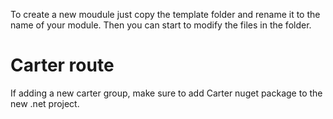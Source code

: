 To create a new moudule just copy the template folder and rename it to the name of your module. Then you can start to modify the files in the folder.

# Carter route
If adding a new carter group, make sure to add Carter nuget package to the new .net project.